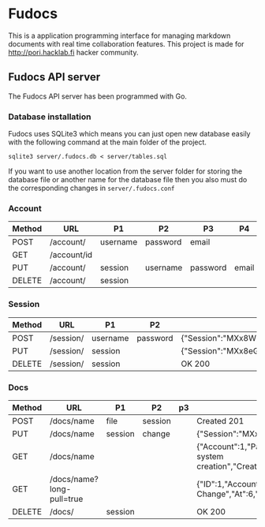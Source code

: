 # Fudocs

This is a application programming interface for managing markdown documents with real time collaboration features. This project is made for http://pori.hacklab.fi hacker community.

## Fudocs API server

The Fudocs API server has been programmed with Go.

### Database installation

Fudocs uses SQLite3 which means you can just open new database easily with the following command at the main folder of the project. 

```
sqlite3 server/.fudocs.db < server/tables.sql
```

If you want to use another location from the server folder for storing the database file or another name for the database file then you also must do the corresponding changes in `server/.fudocs.conf`

### Account

| Method | URL         | P1       | P2       | P3       | P4    | Success Return                                      |
|--------|-------------|----------|----------|----------|-------|-----------------------------------------------------|
| POST   | /account/   | username | password | email    |       | OK 200                                              |
| GET    | /account/id |          |          |          |       | {"Username":"TMKCodes","Email":"toni@mussukka.org"} |
| PUT    | /account/   | session  | username | password | email | OK 200                                              |
| DELETE | /account/   | session  |          |          |       |                                                     |

### Session

| Method | URL       | P1       | P2       | Success Return                                     |
|--------|-----------|----------|----------|----------------------------------------------------|
| POST   | /session/ | username | password | {"Session":"MXx8WFZsQnpnYmFpQ01SQWpXd2hUSGN0Y3VB"} |
| PUT    | /session/ | session  |          | {"Session":"MXx8eGh4S1FGRGFGcExTakZiY1hvRUZmUnNX"} |
| DELETE | /session/ | session  |          | OK 200                                             |

### Docs

| Method | URL                       | P1      | P2      | p3 | Success Return                                                                                                           |
|--------|---------------------------|---------|---------|----|--------------------------------------------------------------------------------------------------------------------------|
| POST   | /docs/name                | file    | session |    | Created 201                                                                                                              |
| PUT    | /docs/name                | session | change  |    | {"Session":"MXx8eGh4S1FGRGFGcExTakZiY1hvRUZmUnNX"}                                                                       |
| GET    | /docs/name                |         |         |    | {"Account":1,"Path":"/hello_world","Data":"Testing This file system creation","Created":1434932579,"Updated":1434932579} |
| GET    | /docs/name?long-pull=true |         |         |    | {"ID":1,"Account":1,"Document":1,"Change":"+New Change","At":6,"Timestamp":1434932683}                                   |
| DELETE | /docs/                    | session |         |    | OK 200                                                                                                                   |
